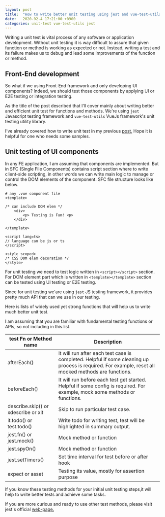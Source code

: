 ```yaml
---
layout: post
title:  "How to write better unit testing using jest and vue-test-utils?"
date:   2020-02-4 17:21:00 +0900
categories: unit-test vue-test-utils jest
---
```


Writing a unit test is vital process of any software or application development. Without unit testing it is way difficult to assure that given function or method is working as expected or not. Instead, writing a test and its failure  makes us to debug and lead some improvements of the function or method.

## Front-End development
So what if we using Front-End framework and only developing UI components? Indeed, we should test those components by applying UI or E2E testing or integration testing. 

As the title of the post described that I'll cover mainly about writing better and efficient unit test for functions and methods. We're using `jest` Javascript testing framework and `vue-test-utils` VueJs framework's unit testing utility library.

I've already covered how to write unit test in my previous [post.](2020-01-27-write-unit-test-ts.md) Hope it is helpful for one who needs some samples.

## Unit testing of UI components

In any FE application, I am assuming that components are implemented. But in SFC (Single File Components) contains script section where to write client-side scripting, in other words we can write main logic to manage or control the DOM elements of the component. SFC file structure looks like below.

```
# any .vue component file
<template>

/* can include DOM elem */
    <div>
        <p> Testing is Fun! <p>
    </div>

</template>

<script lang=ts>
// language can be js or ts
</script>

<style scoped>
/* CSS DOM elem decoration */
</style>

```

For unit testing we need to test logic written in `<script></script>` section. For DOM element part which is written in `<template></template>` section can be tested using UI testing or E2E testing.

Since for unit testing we'are using `jest` JS testing framework, it provides pretty much API that can we use in our testing.

Here is lists of widely used yet strong functions that will help us to write much better unit test.

I am assuming that you are familiar with  fundamental testing functions or APIs, so not including in this list.

test Fn or Method name | Description
---|---|
afterEach() | It will run after each test case is completed. Helpful if some cleaning up process is required. For example, reset all mocked methods are functions.
beforeEach() | It will run before each test get started. Helpful if some config is required. For example, mock some methods or functions.
describe.skip() or xdescribe or xit | Skip to run particular test case.
it.todo() or test.todo() | Write todo for writing test, test will be highlighted in summary output.
jest.fn() or jest.mock() | Mock method or function
jest.spyOn()| Mock method or function
jest.setTimers()| Set time interval for test before or after hook
expect or asset | Testing its value, mostly for assertion purpose

If you know these testing methods for your initial unit testing steps,it will help to write better tests and achieve some tasks.

If you are more curious and ready to use other test methods, please visit jest's official [web-page.](https://jestjs.io/docs/)
